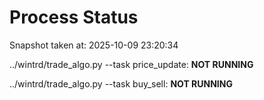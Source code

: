 # Process Status

Snapshot taken at: 2025-10-09 23:20:34

../wintrd/trade_algo.py --task price_update: **NOT RUNNING**

../wintrd/trade_algo.py --task buy_sell: **NOT RUNNING**

